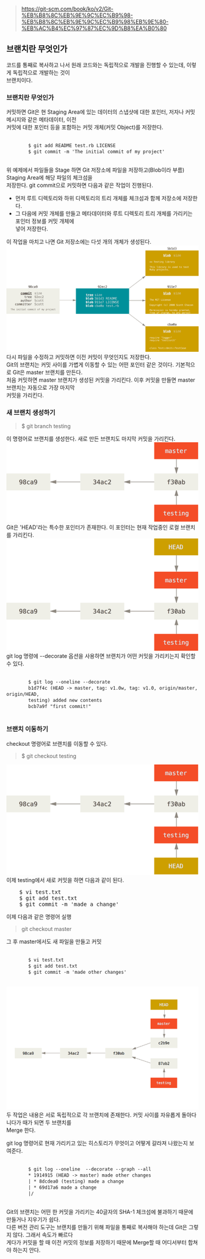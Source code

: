 > https://git-scm.com/book/ko/v2/Git-%EB%B8%8C%EB%9E%9C%EC%B9%98-%EB%B8%8C%EB%9E%9C%EC%B9%98%EB%9E%80-%EB%AC%B4%EC%97%87%EC%9D%B8%EA%B0%80

## 브랜치란 무엇인가
코드를 통째로 복사하고 나서 원래 코드와는 독립적으로 개발을 진행할 수 있는데, 이렇게 독립적으로 개발하는 것이<br> 브랜치이다.

### 브랜치란 무엇인가
커밋하면 Git은 현 Staging Area에 있는 데이터의 스냅샷에 대한 포인터, 저자나 커밋 메시지와 같은 메타데이터, 이전<br> 커밋에 대한 포인터 등을 포함하는 커밋 개체(커밋 Object)를 저장한다. 
<pre>
    <code>
        $ git add README test.rb LICENSE
        $ git commit -m 'The initial commit of my project'
    </code>
</pre>
위 예제에서 파일들을 Stage 하면 Git 저장소에 파일을 저장하고(Blob이라 부름) Staging Area에 해당 파일의 체크섬을<br> 저장한다. git commit으로 커밋하면 다음과 같은 작업이 진행된다.
- 먼저 루트 디렉토리와 하위 디렉토리의 트리 개체를 체크섬과 함께 저장소에 저장한다.
- 그 다음에 커밋 개체를 만들고 메타데이터와 루트 디렉토리 트리 개체를 가리키는 포인터 정보를 커밋 개체에 <br> 넣어 저장한다.

이 작업을 마치고 나면 Git 저장소에는 다섯 개의 개체가 생성된다.<br>
![commit-and-tree](./pic/commit-and-tree.png)<br>
다시 파일을 수정하고 커밋하면 이전 커밋이 무엇인지도 저장한다.<br>
Git의 브랜치는 커밋 사이를 가볍게 이동할  수 있는 어떤 포인터 같은 것이다. 기본적으로 Git은 master 브랜치를 만든다.<br> 처음 커밋하면 master 브랜치가 생성된 커밋을 가리킨다. 이후 커밋을 만들면 master 브랜치는 자동으로 가장 마지막 <br> 커밋을 가리킨다.

### 새 브랜치 생성하기
> $ git branch testing

이 명령어로 브랜치를 생성한다. 새로 만든 브랜치도 마지막 커밋을 가리킨다.<br>
![two-branches](./pic/two-branches.png)<br>
Git은 'HEAD'라는 특수한 포인터가 존재한다. 이 포인터는 현재 작업중인 로컬 브랜치를 가리킨다.<br>
![head-to-master](./pic/head-to-master.png) <br>
git log 명령에 --decorate 옵션을 사용하면 브랜치가 어떤 커밋을 가리키는지 확인할 수 있다.
<pre>
    <code>
        $ git log --oneline --decorate
        b1d7f4c (HEAD -> master, tag: v1.0w, tag: v1.0, origin/master, origin/HEAD, 
        testing) added new contents
        bcb7a9f "first commit!"
    </code>
</pre>

### 브랜치 이동하기
checkout 명령어로 브랜치를 이동할 수 있다.
> $ git checkout testing

![head-to-testing](./pic/head-to-testing.png) <br>
이제 testing에서 새로 커밋을 하면 다음과 같이 된다. 
<pre>
    $ vi test.txt
    $ git add test.txt
    $ git commit -m 'made a change'
</pre>
이제 다음과 같은 명령어 실행
> git checkout master

그 후 master에서도 새 파일을 만들고 커밋
<pre>
    <code>
        $ vi test.txt
        $ git add test.txt
        $ git commit -m 'made other changes'
    </code>
</pre>
![advance-master](./pic/advance-master.png)<br>
두 작업은 내용은 서로 독립적으로 각 브랜치에 존재한다. 커밋 사이를 자유롭게 돌아다니다가 때가 되면 두 브랜치를 <br> Merge 한다. <br>

git log 명령어로 현재 가리키고 있는 히스토리가 무엇이고 어떻게 갈라져 나왔는지 보여준다.
<pre>
    <code>
        $ git log --oneline  --decorate --graph --all
        * 1914915 (HEAD -> master) made other changes
        | * 8dcdea0 (testing) made a change
        | * 69d17a6 made a change
        |/
    </code>
</pre>
Git의 브랜치는 어떤 한 커밋을 가리키는 40글자의 SHA-1 체크섬에 불과하기 때문에 만들거나 지우기가 쉽다. <br> 다른 버전 관리 도구는 브랜치를 만들기 위해 파일을 통째로 복사해야 하는데 Git은 그렇지 않다. 그래서 속도가 빠르다<br> 게다가 커밋을 할 때 이전 커밋의 정보를 저장하기 때문에 Merge할 때 어디서부터 합쳐야 하는지 안다.